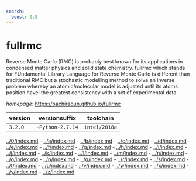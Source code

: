 ```yaml
---
search:
  boost: 0.5
---
```

# fullrmc

Reverse Monte Carlo (RMC) is probably best known for its applications  in condensed matter physics and solid state chemistry. fullrmc which stands for  FUndamental Library Language for Reverse Monte Carlo is different than traditional  RMC but a stochastic modelling method to solve an inverse problem whereby  an atomic/molecular model is adjusted until its atoms position havei  the greatest consistency with a set of experimental data.

*homepage*: <https://bachiraoun.github.io/fullrmc>

version | versionsuffix | toolchain
--------|---------------|----------
``3.2.0`` | ``-Python-2.7.14`` | ``intel/2018a``

[../0/index.md](0) - [../a/index.md](a) - [../b/index.md](b) - [../c/index.md](c) - [../d/index.md](d) - [../e/index.md](e) - [../f/index.md](f) - [../g/index.md](g) - [../h/index.md](h) - [../i/index.md](i) - [../j/index.md](j) - [../k/index.md](k) - [../l/index.md](l) - [../m/index.md](m) - [../n/index.md](n) - [../o/index.md](o) - [../p/index.md](p) - [../q/index.md](q) - [../r/index.md](r) - [../s/index.md](s) - [../t/index.md](t) - [../u/index.md](u) - [../v/index.md](v) - [../w/index.md](w) - [../x/index.md](x) - [../y/index.md](y) - [../z/index.md](z)

